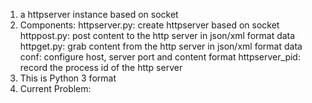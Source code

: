 1. a httpserver instance based on socket
2. Components: 
   httpserver.py: create httpserver based on socket
   httppost.py: post content to the http server in json/xml format data
   httpget.py: grab content from the http server in json/xml format data
   conf: configure host, server port and content format
   httpserver_pid: record the process id of the http server
3. This is Python 3 format
4. Current Problem:
